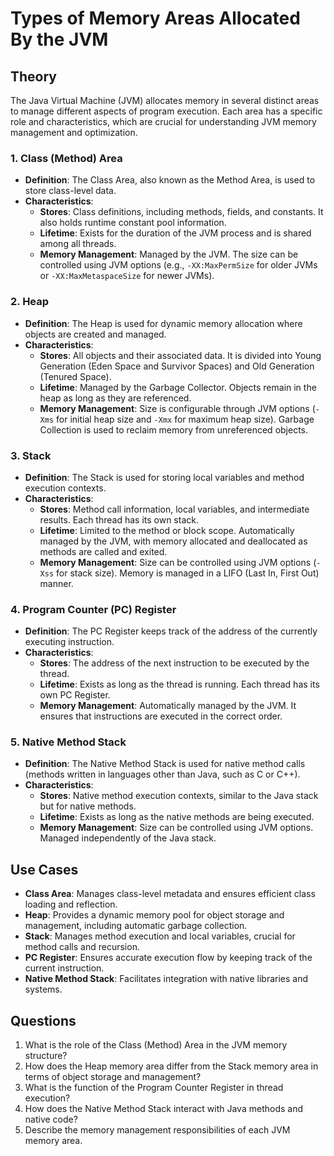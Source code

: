 # Types of Memory Areas Allocated By the JVM

## Theory

The Java Virtual Machine (JVM) allocates memory in several distinct areas to manage different aspects of program execution. Each area has a specific role and characteristics, which are crucial for understanding JVM memory management and optimization.

### 1. Class (Method) Area

- **Definition**: The Class Area, also known as the Method Area, is used to store class-level data.
- **Characteristics**:
  - **Stores**: Class definitions, including methods, fields, and constants. It also holds runtime constant pool information.
  - **Lifetime**: Exists for the duration of the JVM process and is shared among all threads.
  - **Memory Management**: Managed by the JVM. The size can be controlled using JVM options (e.g., `-XX:MaxPermSize` for older JVMs or `-XX:MaxMetaspaceSize` for newer JVMs).

### 2. Heap

- **Definition**: The Heap is used for dynamic memory allocation where objects are created and managed.
- **Characteristics**:
  - **Stores**: All objects and their associated data. It is divided into Young Generation (Eden Space and Survivor Spaces) and Old Generation (Tenured Space).
  - **Lifetime**: Managed by the Garbage Collector. Objects remain in the heap as long as they are referenced.
  - **Memory Management**: Size is configurable through JVM options (`-Xms` for initial heap size and `-Xmx` for maximum heap size). Garbage Collection is used to reclaim memory from unreferenced objects.

### 3. Stack

- **Definition**: The Stack is used for storing local variables and method execution contexts.
- **Characteristics**:
  - **Stores**: Method call information, local variables, and intermediate results. Each thread has its own stack.
  - **Lifetime**: Limited to the method or block scope. Automatically managed by the JVM, with memory allocated and deallocated as methods are called and exited.
  - **Memory Management**: Size can be controlled using JVM options (`-Xss` for stack size). Memory is managed in a LIFO (Last In, First Out) manner.

### 4. Program Counter (PC) Register

- **Definition**: The PC Register keeps track of the address of the currently executing instruction.
- **Characteristics**:
  - **Stores**: The address of the next instruction to be executed by the thread.
  - **Lifetime**: Exists as long as the thread is running. Each thread has its own PC Register.
  - **Memory Management**: Automatically managed by the JVM. It ensures that instructions are executed in the correct order.

### 5. Native Method Stack

- **Definition**: The Native Method Stack is used for native method calls (methods written in languages other than Java, such as C or C++).
- **Characteristics**:
  - **Stores**: Native method execution contexts, similar to the Java stack but for native methods.
  - **Lifetime**: Exists as long as the native methods are being executed.
  - **Memory Management**: Size can be controlled using JVM options. Managed independently of the Java stack.

## Use Cases

- **Class Area**: Manages class-level metadata and ensures efficient class loading and reflection.
- **Heap**: Provides a dynamic memory pool for object storage and management, including automatic garbage collection.
- **Stack**: Manages method execution and local variables, crucial for method calls and recursion.
- **PC Register**: Ensures accurate execution flow by keeping track of the current instruction.
- **Native Method Stack**: Facilitates integration with native libraries and systems.

## Questions

1. What is the role of the Class (Method) Area in the JVM memory structure?
2. How does the Heap memory area differ from the Stack memory area in terms of object storage and management?
3. What is the function of the Program Counter Register in thread execution?
4. How does the Native Method Stack interact with Java methods and native code?
5. Describe the memory management responsibilities of each JVM memory area.
